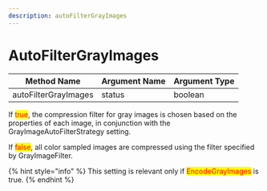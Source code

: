 ```yaml
---
description: autoFilterGrayImages
---
```


# AutoFilterGrayImages

| Method Name          | Argument Name | Argument Type |
| -------------------- | ------------- | ------------- |
| autoFilterGrayImages | status        | boolean       |

If <mark style="color:red;">true</mark>, the compression filter for gray images is chosen based on the properties of each image, in conjunction with the GrayImageAutoFilterStrategy setting.

If <mark style="color:red;">false</mark>, all color sampled images are compressed using the filter specified by GrayImageFilter.



{% hint style="info" %}
This setting is relevant only if <mark style="color:red;">EncodeGrayImages</mark> is true.
{% endhint %}



